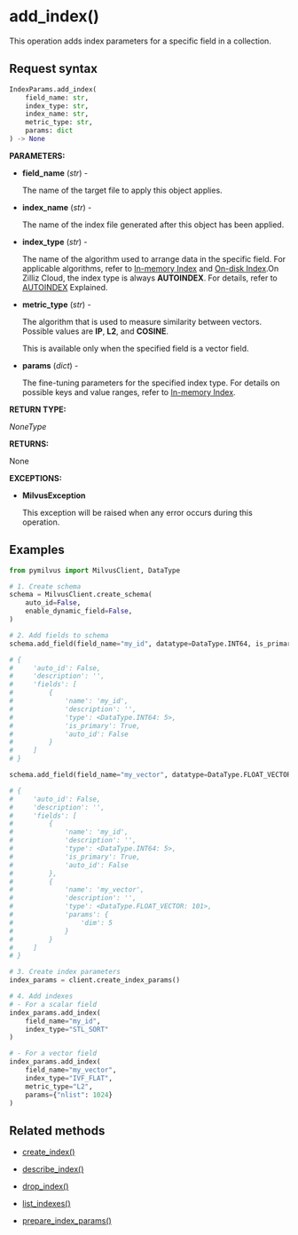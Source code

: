 # add_index()

This operation adds index parameters for a specific field in a collection.

## Request syntax

```python
IndexParams.add_index(
    field_name: str,
    index_type: str,
    index_name: str,
    metric_type: str,
    params: dict
) -> None
```

__PARAMETERS:__

- __field_name__ (_str_) -

    The name of the target file to apply this object applies.

- __index_name__ (_str_) -

    The name of the index file generated after this object has been applied.

- __index_type__ (_str_) -

    The name of the algorithm used to arrange data in the specific field. For applicable algorithms, refer to [In-memory Index](https://milvus.io/docs/index.md) and [On-disk Index](https://milvus.io/docs/disk_index.md).On Zilliz Cloud, the index type is always __AUTOINDEX__. For details, refer to [AUTOINDEX](/docs/autoindex-explained) Explained.

- __metric_type__ (_str_) -

    The algorithm that is used to measure similarity between vectors. Possible values are __IP__, __L2__, and __COSINE__.

    This is available only when the specified field is a vector field. 

- __params__ (_dict_) -

    The fine-tuning parameters for the specified index type. For details on possible keys and value ranges, refer to  [In-memory Index](https://milvus.io/docs/index.md).

__RETURN TYPE:__

_NoneType_

__RETURNS:__

None

__EXCEPTIONS:__

- __MilvusException__

    This exception will be raised when any error occurs during this operation.

## Examples

```python
from pymilvus import MilvusClient, DataType

# 1. Create schema
schema = MilvusClient.create_schema(
    auto_id=False,
    enable_dynamic_field=False,
)

# 2. Add fields to schema
schema.add_field(field_name="my_id", datatype=DataType.INT64, is_primary=True)

# {
#     'auto_id': False, 
#     'description': '', 
#     'fields': [
#         {
#             'name': 'my_id', 
#             'description': '', 
#             'type': <DataType.INT64: 5>, 
#             'is_primary': True, 
#             'auto_id': False
#         }
#     ]
# }

schema.add_field(field_name="my_vector", datatype=DataType.FLOAT_VECTOR, dim=5)

# {
#     'auto_id': False, 
#     'description': '', 
#     'fields': [
#         {
#             'name': 'my_id', 
#             'description': '', 
#             'type': <DataType.INT64: 5>, 
#             'is_primary': True, 
#             'auto_id': False
#         }, 
#         {
#             'name': 'my_vector', 
#             'description': '', 
#             'type': <DataType.FLOAT_VECTOR: 101>, 
#             'params': {
#                 'dim': 5
#             }
#         }        
#     ]
# }

# 3. Create index parameters
index_params = client.create_index_params()

# 4. Add indexes
# - For a scalar field
index_params.add_index(
    field_name="my_id",
    index_type="STL_SORT"
)

# - For a vector field
index_params.add_index(
    field_name="my_vector", 
    index_type="IVF_FLAT",
    metric_type="L2",
    params={"nlist": 1024}
)
```

## Related methods

- [create_index()](./Management/create_index.md)

- [describe_index()](./Management/describe_index.md)

- [drop_index()](./Management/drop_index.md)

- [list_indexes()](./Management/list_indexes.md)

- [prepare_index_params()](./Management/prepare_index_params.md)

